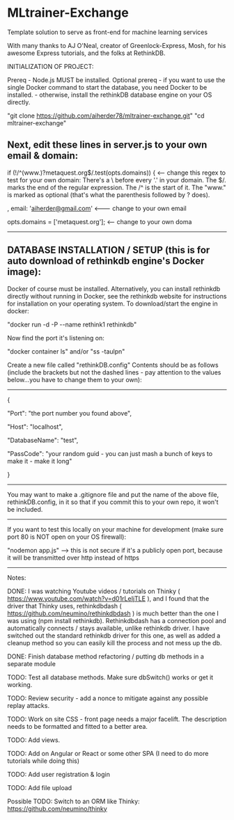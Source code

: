 # MLtrainer-Exchange
Template solution to serve as front-end for machine learning services

With many thanks to AJ O'Neal, creator of Greenlock-Express, Mosh, for his awesome Express tutorials, and the folks at RethinkDB.

INITIALIZATION OF PROJECT:

Prereq - Node.js MUST be installed.
Optional prereq - if you want to use the single Docker command to start the database, you need Docker to be installed.
    - otherwise, install the rethinkDB database engine on your OS directly.

"git clone https://github.com/aiherder78/mltrainer-exchange.git"
"cd mltrainer-exchange"

Next, edit these lines in server.js to your own email & domain:
----------------
if (!/^(www\.)?metaquest\.org$/.test(opts.domains)) {     <-- change this regex to test for your own domain:
     There's a \ before every '.' in your domain.  The $/. marks the end of the regular expression.  The /^ is the start of it.
     The "www." is marked as optional (that's what the parenthesis followed by ? does).
     
, email: 'aiherder@gmail.com'    <--- change to your own email

opts.domains = ['metaquest.org'];   <-- change to your own doma

----------------
DATABASE INSTALLATION / SETUP (this is for auto download of rethinkdb engine's Docker image):
----------------

Docker of course must be installed.
Alternatively, you can install rethinkdb directly without running in Docker, see the rethinkdb website for instructions for installation on your operating system.
To download/start the engine in docker:

"docker run -d -P --name rethink1 rethinkdb"

Now find the port it's listening on:

"docker container ls"
and/or
"ss -taulpn"

Create a new file called "rethinkDB.config"
Contents should be as follows (include the brackets but not the dashed lines - pay attention to the values below...you have to change them to your own):

-----------------------------

{

   "Port":  "the port number you found above",
   
   "Host":  "localhost",
   
   "DatabaseName":  "test",
   
   "PassCode":  "your random guid - you can just mash a bunch of keys to make it - make it long"
   
}

------------------------------
You may want to make a .gitignore file and put the name of the above file, rethinkDB.config, in it so that if you commit this to your own repo, it won't be included.

------------------------------
If you want to test this locally on your machine for development (make sure port 80 is NOT open on your OS firewall):

"nodemon app.js"  --> this is not secure if it's a publicly open port, because it will be transmitted over http instead of https

-----------------------------------------------------------------------------------------------------------------------
Notes:

DONE:   I was watching Youtube videos / tutorials on Thinky ( https://www.youtube.com/watch?v=d01rLeIjTLE ), and I found that the driver that Thinky uses, rethinkdbdash ( https://github.com/neumino/rethinkdbdash ) is much better than the one I was using (npm install rethinkdb).  Rethinkdbdash has a connection pool and automatically connects / stays available, unlike rethinkdb driver.  I have switched out the standard rethinkdb driver for this one, as well as added a cleanup method so you can easily kill the process and not mess up the db.

DONE:  Finish database method refactoring / putting db methods in a separate module

TODO:  Test all database methods.  Make sure dbSwitch() works or get it working.

TODO:  Review security - add a nonce to mitigate against any possible replay attacks.

TODO:  Work on site CSS - front page needs a major facelift.  The description needs to be formatted and fitted to a better area.

TODO:  Add views.

TODO:  Add on Angular or React or some other SPA (I need to do more tutorials while doing this)

TODO:  Add user registration & login

TODO:  Add file upload

Possible TODO:  Switch to an ORM like Thinky:  https://github.com/neumino/thinky
